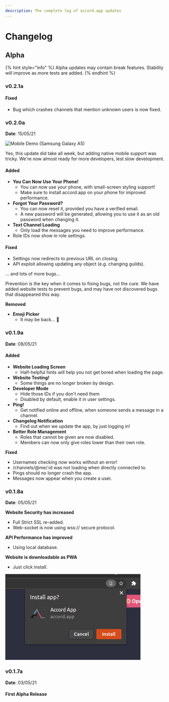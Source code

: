 ```yaml
---
description: The complete log of accord.app updates
---
```


# Changelog

## Alpha

{% hint style="info" %}
Alpha updates may contain break features. Stability will improve as more tests are added.
{% endhint %}

### v0.2.1a

#### Fixed

* Bug which crashes channels that mention unknown users is now fixed.

### v0.2.0a

**Date**: 15/05/21

![Mobile Demo \(Samsung Galaxy A5\)](https://i.ibb.co/52zpHFM/Peek-2021-05-15-20-13.gif)

Yes, this update did take all week, but adding native mobile support was tricky. We're now almost ready for more developers, lest slow development.

#### Added

* **You Can Now Use Your Phone!**
  * You can now use your phone, with small-screen styling support!
  * Make sure to install accord.app on your phone for improved performance.
* **Forgot Your Password?**
  * You can now reset it, provided you have a verified email.
  * A new password will be generated, allowing you to use it as an old password when changing it. 
* **Text Channel Loading**
  * Only load the messages you need to improve performance. 
* Role IDs now show in role settings.

#### Fixed

* Settings now redirects to previous URL on closing.
* API exploit allowing updating any object \(e.g. changing guilds\).

... and lots of more bugs...

Prevention is the key when it comes to fixing bugs, not the cure. We have added website tests to prevent bugs, and may have not discovered bugs that disappeared this way.

**Removed**

* **Emoji Picker**
  * It may be back... :thinking:

### v0.1.9a

**Date**: 08/05/21

#### Added

* **Website Loading Screen**
  * Half-helpful hints will help you not get bored when loading the page.
* **Website Testing!**
  * Some things are no longer broken by design.
* **Developer Mode**
  * Hide those IDs if you don't need them
  * Disabled by default, enable it in user settings.
* **Ping!**
  * Get notified online and offline, when someone sends a message in a channel.
* **Changelog Notification**
  * Find out when we update the app, by just logging in!
* **Better Role Management**
  * Roles that cannot be given are now disabled.
  * Members can now only give roles lower than their own role.

**Fixed**

* Usernames checking now works without an error!
* /channels/@me/:id was not loading when directly connected to.
* Pings should no longer crash the app.
* Messages now appear when you create a user.

### v0.1.8a

**Date**: 05/05/21

**Website Security has increased**  
- Full Strict SSL re-added.  
- Web-socket is now using wss:// secure protocol.

**API Performance has improved**  
- Using local database.

**Website is downloadable as PWA**  
- Just click install.

![](../.gitbook/assets/image%20%283%29.png)

### v0.1.7a

**Date**: 03/05/21

#### First Alpha Release

